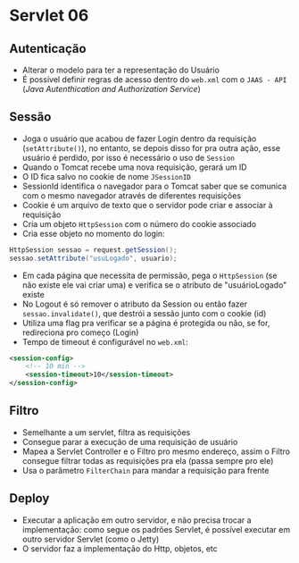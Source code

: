# Servlet 06

## Autenticação
- Alterar o modelo para ter a representação do Usuário
- É possível definir regras de acesso dentro do ```web.xml``` com o ```JAAS - API``` (*Java Autenthication and Authorization Service*)

## Sessão
- Joga o usuário que acabou de fazer Login dentro da requisição (```setAttribute()```), no entanto, se depois disso for pra outra ação, esse usuário é perdido, por isso é necessário o uso de ```Session```
- Quando o Tomcat recebe uma nova requisição, gerará um ID
 - O ID fica salvo no cookie de nome ```JSessionID```
- SessionId identifica o navegador para o Tomcat saber que se comunica com o mesmo navegador através de diferentes requisições
- Cookie é um arquivo de texto que o servidor pode criar e associar à requisição
 - Cria um objeto ```HttpSession``` com o número do cookie associado
 - Cria esse objeto no momento do login:
 ```java
 HttpSession sessao = request.getSession();
 sessao.setAttribute("usuLogado", usuario);
 ```
- Em cada página que necessita de permissão, pega o ```HttpSession``` (se não existe ele vai criar uma) e verifica se o atributo de "usuárioLogado" existe
- No Logout é só remover o atributo da Session ou então fazer ```sessao.invalidate()```, que destrói a sessão junto com o cookie (id)
- Utiliza uma flag pra verificar se a página é protegida ou não, se for, redireciona pro começo (Login)
- Tempo de timeout é configurável no ```web.xml```:
```xml
<session-config>
    <!-- 10 min -->
    <session-timeout>10</session-timeout>
</session-config>
```

## Filtro
 - Semelhante a um servlet, filtra as requisições
 - Consegue parar a execução de uma requisição de usuário
 - Mapea a Servlet Controller e o Filtro pro mesmo endereço, assim o Filtro consegue filtrar todas as requisições pra ela (passa sempre pro ele)
  - Usa o parâmetro ```FilterChain``` para mandar a requisição para frente

## Deploy

- Executar a aplicação em outro servidor, e não precisa trocar a implementação: como segue os padrões Servlet, é possível executar em outro servidor Servlet (como o Jetty)
- O servidor faz a implementação do Http, objetos, etc
